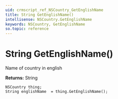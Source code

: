 ```yaml
---
uid: crmscript_ref_NSCountry_GetEnglishName
title: String GetEnglishName()
intellisense: NSCountry.GetEnglishName
keywords: NSCountry, GetEnglishName
so.topic: reference
---
```


# String GetEnglishName()

Name of country in english

**Returns:** String

```crmscript
NSCountry thing;
String englishName  = thing.GetEnglishName();
```

